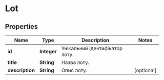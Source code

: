 

# Lot


## Properties

| Name | Type | Description | Notes |
|------------ | ------------- | ------------- | -------------|
|**id** | **Integer** | Унікальний ідентифікатор лоту. |  |
|**title** | **String** | Назва лоту. |  |
|**description** | **String** | Опис лоту. |  [optional] |



